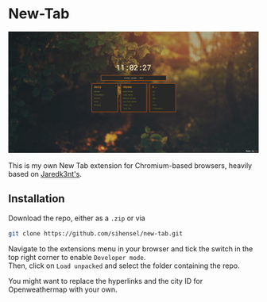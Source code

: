 # New-Tab

![screenshot.png](screenshot.png)

This is my own New Tab extension for Chromium-based browsers, heavily based on [Jaredk3nt's](https://github.com/Jaredk3nt/homepage).

## Installation

Download the repo, either as a `.zip` or via

```sh
git clone https://github.com/sihensel/new-tab.git
```

Navigate to the extensions menu in your browser and tick the switch in the top right corner to enable `Developer mode`.  
Then, click on `Load unpacked` and select the folder containing the repo.

You might want to replace the hyperlinks and the city ID for Openweathermap with your own.